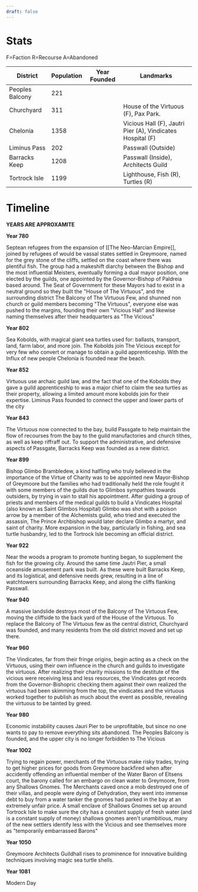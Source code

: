 ```yaml
---
draft: false
---
```


# Stats

F=Faction R=Recourse A=Abandoned

| District        | Population | Year Founded | Landmarks                                                  |
| --------------- | ---------- | ------------ | ---------------------------------------------------------- |
| Peoples Balcony | 221        |              |                                                            |
| Churchyard      | 311        |              | House of the Virtuous (F), Pax Park.                       |
| Chelonia        | 1358       |              | Vicious Hall (F), Jautri Pier (A), Vindicates Hospital (F) |
| Liminus Pass    | 202        |              | Passwall (Outside)                                         |
| Barracks Keep   | 1208       |              | Passwall (Inside), Architects Guild                        |
| Tortrock Isle   | 1199       |              | Lighthouse, Fish (R), Turtles (R)                          |
# Timeline

**YEARS ARE APPROXAMITE** 

**Year 780**

Septean refugees from the expansion of [[The Neo-Marcian Empire]], joined by refugees of would be vassal states settled in Greymoore, named for the grey stone of the cliffs, settled on the coast where there was plentiful fish. The group had a makeshift diarchy between the Bishop and the most influential Meisters, eventually forming a dual mayor position, one elected by the guilds, one appointed by the Governor-Bishop of Paldreia based around. The Seat of Government for these Mayors had to exist in a neutral ground so they built the "House of The Virtuous", and the surrounding district The Balcony of The Virtuous Few, and shunned non church or guild members becoming "The Virtuous", everyone else was pushed to the margins, founding their own "Vicious Hall" and likewise naming themselves after their headquarters as "The Vicious"

**Year 802**

Sea Kobolds, with magical giant sea turtles used for: ballasts, transport, land, farm labor, and more join. The Kobolds join The Vicious except for very few who convert or manage to obtain a guild apprenticeship. With the Influx of new people Chelonia is founded near the beach.

**Year 852**

Virtuous use archaic guild law, and the fact that one of the Kobolds they gave a guild apprenticeship to was a major chief to claim the sea turtles as their property, allowing a limited amount more kobolds join for their expertise. Liminus Pass founded to connect the upper and lower parts of the city

**Year 843**

The Virtuous now connected to the bay, build Passgate to help maintain the flow of recourses from the bay to the guild manufactories and church tithes, as well as keep riffraff out. To support the administrative, and defensive aspects of Passgate, Barracks Keep was founded as a new district.

**Year 899**

Bishop Glimbo Brambledew, a kind halfling who truly believed in the importance of the Virtue of Charity was to be appointed new Mayor-Bishop of Greymoore but the families who had traditionally held the role fought it with some members of the guilds due to Glimbos sympathies towards outsiders, by trying in vain to stall his appointment. After guiding a group of priests and members of the medical guilds to build a Vindicates Hospital (also known as Saint Glimbos Hospital) Glimbo was shot with a poison arrow by a member of the Alchemists guild, who tried and executed the assassin, The Prince Archbishop would later declare Glimbo a martyr, and saint of charity. More expansion in the bay, particularly in fishing, and sea turtle husbandry, led to the Tortrock Isle becoming an official district.

**Year 922**

Near the woods a program to promote hunting began, to supplement the fish for the growing city. Around the same time Jautri Pier, a small oceanside amusement park was built. As these were built Barracks Keep, and its logistical, and defensive needs grew, resulting in a line of  watchtowers surrounding Barracks Keep, and along the cliffs flanking Passwall.

**Year 940**

A massive landslide destroys most of the Balcony of The Virtuous Few, moving the cliffside to the back yard of the House of the Virtuous. To replace the Balcony of The Virtuous few as the central district, Churchyard was founded, and many residents from the old district moved and set up there.

**Year 960**

The Vindicates, far from their fringe origins, begin acting as a check on the Virtuous, using their own influence in the church and guilds to investigate the virtuous. After realizing their charity missions to the destitute of the vicious were receiving less and less resources, the Vindicates got records from the Governor-Bishopric checking them against their own realized the virtuous had been skimming from the top, the vindicates and the virtuous worked together to publish as much about the event as possible, revealing the virtuous to be tainted by greed.

**Year 980**

Economic instability causes Jauri Pier to be unprofitable, but since no one wants to pay to remove everything sits abandoned. The Peoples Balcony is founded, and the upper city is no longer forbidden to The Vicious

**Year 1002**

Trying to regain power, merchants of the Virtuous make risky trades, trying to get higher prices for goods from Greymoore backfired when after accidently offending an influential member of the Water Baron of Eltsens court, the barony called for an embargo on clean water to Greymoore, from any Shallows Gnomes. The Merchants caved once a mob destroyed one of their villas, and people were dying of Dehydration, they went into immense debt to buy from a water tanker the gnomes had parked in the bay at an extremely unfair price. A small enclave of Shallows Gnomes set up around Tortrock Isle to make sure the city has a constant supply of fresh water (and is a constant supply of money) shallows gnomes aren't unambitious, many of the new settlers identify less with the Vicious and see themselves more as "temporarily embarrassed Barons"

**Year 1050**

Greymoore Architects Guildhall rises to prominence for innovative building techniques involving magic sea turtle shells.

**Year 1081**

Modern Day
